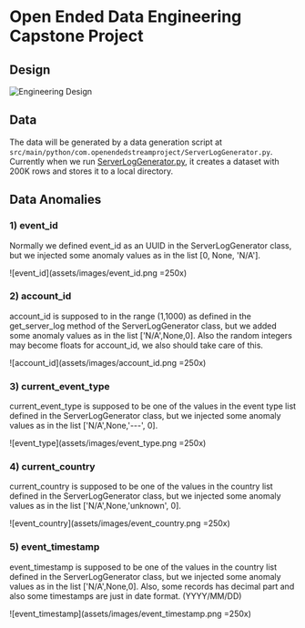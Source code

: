 # Open Ended Data Engineering Capstone Project

## Design

![Engineering Design](assets/images/system_design.png)

## Data

The data will be generated by a data generation script at `src/main/python/com.openendedstreamproject/ServerLogGenerator.py`.
Currently when we run [ServerLogGenerator.py](src\main\python\com.openendedstreamproject\ServerLogGenerator.py), it creates a dataset with 200K rows and stores it to a local directory.

## Data Anomalies

### 1) event_id
Normally we defined event_id as an UUID in the ServerLogGenerator class, but we injected some anomaly values as in the list [0, None, 'N/A'].


![event_id](assets/images/event_id.png =250x)

### 2) account_id
account_id is supposed to in the range (1,1000) as defined in the get_server_log method of the ServerLogGenerator class, but we added some anomaly values as in the list ['N/A',None,0]. Also the random integers may become floats for account_id, we also should take care of this.


![account_id](assets/images/account_id.png =250x)

### 3) current_event_type
current_event_type is supposed to be one of the values in the event type list defined in the ServerLogGenerator class, but we injected some anomaly values as in the list ['N/A',None,'---', 0].


![event_type](assets/images/event_type.png =250x)

### 4) current_country
current_country is supposed to be one of the values in the country list defined in the ServerLogGenerator class, but we injected some anomaly values as in the list ['N/A',None,'unknown', 0].


![event_country](assets/images/event_country.png =250x)

### 5) event_timestamp
event_timestamp is supposed to be one of the values in the country list defined in the ServerLogGenerator class, but we injected some anomaly values as in the list ['N/A',None,0]. Also, some records has decimal part and also some timestamps are just in date format. (YYYY/MM/DD)


![event_timestamp](assets/images/event_timestamp.png =250x)

